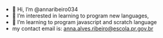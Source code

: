 - 👋 Hi, I’m @annaribeiro034
- 👀 I’m interested in learning to program new languages,
- 🌱 I’m learning to program javascript and scratch language
- my contact email is: anna.alves.ribeiro@escola.pr.gov.br
